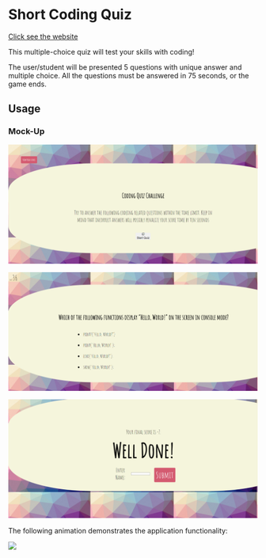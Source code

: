 # Short Coding Quiz

 [Click see the website](https://mariather.github.io/Code-quiz-website/)

This multiple-choice quiz will test your skills with coding!

The user/student will be presented 5 questions with unique answer and multiple choice. All the questions must be answered in 75 seconds, or the game ends.

## Usage

### Mock-Up

![](Images/quiz.png)

![](Images/quiz2.png)

![](Images/quiz3.png)


The following animation demonstrates the application functionality:


![](Images/quiz.gif)

